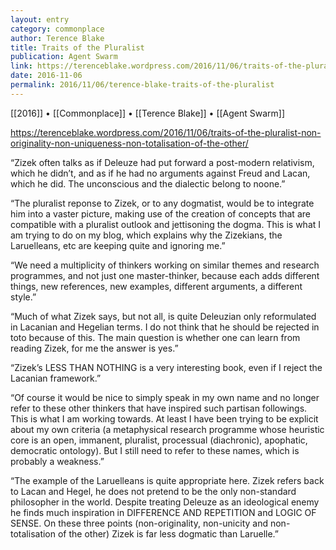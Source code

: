 ```yaml
---
layout: entry
category: commonplace
author: Terence Blake
title: Traits of the Pluralist
publication: Agent Swarm
link: https://terenceblake.wordpress.com/2016/11/06/traits-of-the-pluralist-non-originality-non-uniqueness-non-totalisation-of-the-other/
date: 2016-11-06
permalink: 2016/11/06/terence-blake-traits-of-the-pluralist
---
```


[[2016]] • [[Commonplace]] • [[Terence Blake]] • [[Agent Swarm]]

https://terenceblake.wordpress.com/2016/11/06/traits-of-the-pluralist-non-originality-non-uniqueness-non-totalisation-of-the-other/

“Zizek often talks as if Deleuze had put forward a post-modern relativism, which he didn’t, and as if he had no arguments against Freud and Lacan, which he did. The unconscious and the dialectic belong to noone.”

“The pluralist reponse to Zizek, or to any dogmatist, would be to integrate him into a vaster picture, making use of the creation of concepts that are compatible with a pluralist outlook and jettisoning the dogma. This is what I am trying to do on my blog, which explains why the Zizekians, the Laruelleans, etc are keeping quite and ignoring me.”

“We need a multiplicity of thinkers working on similar themes and research programmes, and not just one master-thinker, because each adds different things, new references, new examples, different arguments, a different style.”

“Much of what Zizek says, but not all, is quite Deleuzian only reformulated in Lacanian and Hegelian terms. I do not think that he should be rejected in toto because of this. The main question is whether one can learn from reading Zizek, for me the answer is yes.”

“Zizek’s LESS THAN NOTHING is a very interesting book, even if I reject the Lacanian framework.”

“Of course it would be nice to simply speak in my own name and no longer refer to these other thinkers that have inspired such partisan followings. This is what I am working towards. At least I have been trying to be explicit about my own criteria (a metaphysical research programme whose heuristic core is an open, immanent, pluralist, processual (diachronic), apophatic, democratic ontology). But I still need to refer to these names, which is probably a weakness.”

“The example of the Laruelleans is quite appropriate here. Zizek refers back to Lacan and Hegel, he does not pretend to be the only non-standard philosopher in the world. Despite treating Deleuze as an ideological enemy he finds much inspiration in DIFFERENCE AND REPETITION and LOGIC OF SENSE. On these three points (non-originality, non-unicity and non-totalisation of the other) Zizek is far less dogmatic than Laruelle.”


